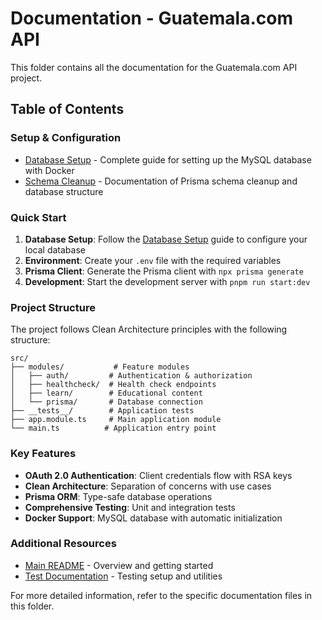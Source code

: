# Documentation - Guatemala.com API

This folder contains all the documentation for the Guatemala.com API project.

## Table of Contents

### Setup & Configuration
- [Database Setup](./DATABASE_SETUP.md) - Complete guide for setting up the MySQL database with Docker
- [Schema Cleanup](./SCHEMA_CLEANUP.md) - Documentation of Prisma schema cleanup and database structure

### Quick Start

1. **Database Setup**: Follow the [Database Setup](./DATABASE_SETUP.md) guide to configure your local database
2. **Environment**: Create your `.env` file with the required variables
3. **Prisma Client**: Generate the Prisma client with `npx prisma generate`
4. **Development**: Start the development server with `pnpm run start:dev`

### Project Structure

The project follows Clean Architecture principles with the following structure:

```
src/
├── modules/           # Feature modules
│   ├── auth/         # Authentication & authorization
│   ├── healthcheck/  # Health check endpoints
│   ├── learn/        # Educational content
│   └── prisma/       # Database connection
├── __tests__/        # Application tests
├── app.module.ts     # Main application module
└── main.ts          # Application entry point
```

### Key Features

- **OAuth 2.0 Authentication**: Client credentials flow with RSA keys
- **Clean Architecture**: Separation of concerns with use cases
- **Prisma ORM**: Type-safe database operations
- **Comprehensive Testing**: Unit and integration tests
- **Docker Support**: MySQL database with automatic initialization

### Additional Resources

- [Main README](../README.md) - Overview and getting started
- [Test Documentation](../test/README.md) - Testing setup and utilities

For more detailed information, refer to the specific documentation files in this folder. 